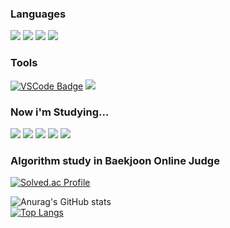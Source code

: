 

### Languages


<img src="https://img.shields.io/badge/C-A8B9CC?style=flat-square&logo=C&logoColor=white"/> <img src="https://img.shields.io/badge/C++-00599C?style=flat-square&logo=C%2B%2B&logoColor=white"/> <img src="https://img.shields.io/badge/CSharp-239120?style=flat-square&logo=CSharp&logoColor=white"/> <img src="https://img.shields.io/badge/Python-3776AB?style=flat-square&logo=Python&logoColor=white"/>

### Tools
[![VSCode Badge](https://img.shields.io/badge/-VSCode-007ACC?style=flat-square&logo=visualstudiocode&logoColor=white&link=https://code.visualstudio.com/)](https://code.visualstudio.com/) <img src="https://img.shields.io/badge/Andoid Studio-3DDC84?style=flat-square&logo=android studio&logoColor=white">


### Now i'm Studying...
<img src="https://img.shields.io/badge/Node.js-339933?style=flat-square&logo=Node.js&logoColor=white"/> <img src="https://img.shields.io/badge/JavaScript-F7DF1E?style=flat-square&logo=javascript&logoColor=black"/> <img src="https://img.shields.io/badge/React-61DAFB?style=flat-square&logo=React&logoColor=black"/> <img src="https://img.shields.io/badge/Flutter-02569B?style=flat-square&logo=flutter&logoColor=white"/> <img src="https://img.shields.io/badge/Dart-0175C2?style=flat-square&logo=Dart&logoColor=white"/>



### Algorithm study in Baekjoon Online Judge

[![Solved.ac Profile](http://mazassumnida.wtf/api/v2/generate_badge?boj=20213075)](https://solved.ac/20213075)

![Anurag's GitHub stats](https://github-readme-stats.vercel.app/api?username=vvalvvizal&show_icons=true)  
[![Top Langs](https://github-readme-stats.vercel.app/api/top-langs/?username=vvalvvizal&layout=compact)](https://github.com/vvalvvizal/github-readme-stats)
